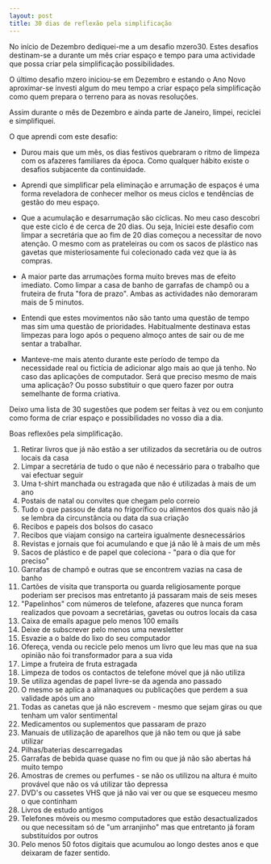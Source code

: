 ```yaml
---
layout: post
title: 30 dias de reflexão pela simplificação
---
```


No início de Dezembro dediquei-me a um desafio mzero30. Estes desafios
destinam-se a durante um mês criar espaço e tempo para uma actividade que
possa criar pela simplificação possibilidades.

O último desafio mzero iniciou-se em Dezembro e estando o Ano Novo
aproximar-se investi algum do meu tempo a criar espaço pela simplificação
como quem prepara o terreno para as novas resoluções. 

Assim durante o mês de Dezembro e ainda parte de Janeiro, limpei, reciclei
e simplifiquei. 

O que aprendi com este desafio: 

+ Durou mais que um mês, os dias festivos quebraram o ritmo de limpeza com
os afazeres familiares da época. Como qualquer hábito existe o desafios
subjacente da continuidade. 

+ Aprendi que simplificar pela eliminação e arrumação de espaços é uma
forma reveladora de conhecer melhor os meus ciclos e tendências de gestão
do meu espaço. 

+ Que a acumulação e desarrumação são cíclicas. No meu caso descobri que
este ciclo é de cerca de 20 dias. Ou seja, Iniciei este desafio com limpar
a secretária que ao fim de 20 dias começou a necessitar de novo atenção.
O mesmo com as prateleiras ou com os sacos de plástico nas gavetas que
misteriosamente fui colecionado cada vez que ia às compras. 

+ A maior parte das arrumações forma muito breves mas de efeito imediato.
Como limpar a casa de banho de garrafas de champô ou a fruteira de fruta
"fora de prazo". Ambas as actividades não demoraram mais de 5 minutos. 

+ Entendi que estes movimentos não são tanto uma questão de tempo mas sim
uma questão de prioridades. Habitualmente destinava estas limpezas para
logo após o pequeno almoço antes de sair ou de me sentar a trabalhar. 

+ Manteve-me mais atento durante este período de tempo da necessidade real
ou fictícia de adicionar algo mais ao que já tenho. No caso das aplicações
de computador. Será que preciso mesmo de mais uma aplicação? Ou posso
substituir o que quero fazer por outra semelhante de forma criativa. 

Deixo uma lista de 30 sugestões que podem ser feitas à vez ou em conjunto
como forma de criar espaço e possibilidades no vosso dia a dia.

Boas reflexões pela simplificação.

1. Retirar livros que já não estão a ser utilizados da secretária ou de
  outros locais da casa 
2. Limpar a secretária de tudo o que não é necessário para o trabalho que
  vai efectuar seguir
3. Uma t-shirt manchada ou estragada que não é utilizadas à mais de um ano
4. Postais de natal ou convites que chegam pelo correio
5. Tudo o que passou de data no frigorífico ou alimentos dos quais não já se lembra da circunstância ou data da sua criação
6. Recibos e papeis dos bolsos do casaco
7. Recibos que viajam consigo na carteira igualmente desnecessários 
8. Revistas e jornais que foi acumulando e que já não lê à mais de um mês
9. Sacos de plástico e de papel que coleciona - "para o dia que for preciso"
10. Garrafas de champô e outras que se encontrem vazias na casa de banho
11. Cartões de visita que transporta ou guarda religiosamente porque poderiam ser precisos mas entretanto já passaram mais de seis meses
12. "Papelinhos" com números de telefone, afazeres que nunca foram realizados que povoam a secretárias, gavetas ou outros locais da casa
13. Caixa de emails apague pelo menos 100 emails 
14. Deixe de subscrever pelo menos uma newsletter 
15. Esvazie a o balde do lixo do seu computador
16. Ofereça, venda ou recicle pelo menos um livro que leu mas que na sua opinião não foi transformador para a sua vida
17. Limpe a fruteira de fruta estragada 
18. Limpeza de todos os contactos de telefone móvel que já não utiliza
19. Se utiliza agendas de papel livre-se da agenda ano passado
20. O mesmo se aplica a almanaques ou publicações que perdem a sua validade após um ano
21. Todas as canetas que já não escrevem - mesmo que sejam giras ou que tenham um valor sentimental
22. Medicamentos ou suplementos que passaram de prazo
23. Manuais de utilização de aparelhos que já não tem ou que já sabe utilizar
24. Pilhas/baterias descarregadas 
25. Garrafas de bebida quase quase no fim ou que já não são abertas há muito tempo
26. Amostras de cremes ou perfumes - se não os utilizou na altura é muito provável que não os vá utilizar tão depressa
27. DVD's ou cassetes VHS que já não vai ver ou que se esqueceu mesmo o que continham 
28. Livros de estudo antigos 
29. Telefones móveis ou mesmo computadores que estão desactualizados ou que necessitam só de "um arranjinho" mas que entretanto já foram substituídos por outros
30. Pelo menos 50 fotos digitais que acumulou ao longo destes anos e que deixaram de fazer sentido.

